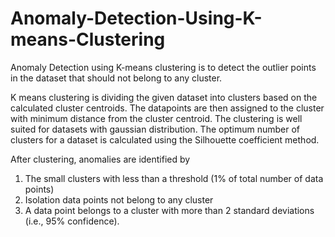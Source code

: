 # Anomaly-Detection-Using-K-means-Clustering

Anomaly Detection using K-means clustering is to detect the outlier points in the dataset that should not belong to any cluster.

K means clustering is dividing the given dataset into clusters based on the calculated cluster centroids. The datapoints are then assigned to the cluster with minimum distance
from the cluster centroid. The clustering is well suited for datasets with gaussian distribution. The optimum number of clusters for a dataset is calculated using the Silhouette coefficient method.

After clustering, anomalies are identified by 
  1. The small clusters with less than a threshold (1% of total number of data points) 
  2. Isolation data points not belong to any cluster
  3. A data point belongs to a cluster with more than 2 standard deviations (i.e., 95% confidence).
